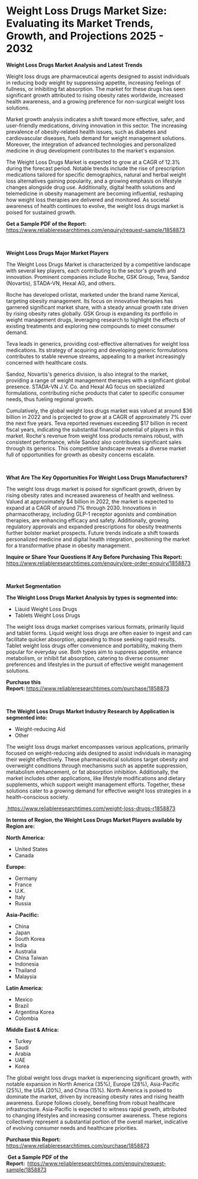 <p><h1>Weight Loss Drugs Market Size: Evaluating its Market Trends, Growth, and Projections 2025 - 2032</h1></p><p><strong>Weight Loss Drugs Market Analysis and Latest Trends</strong></p>
<p><p>Weight loss drugs are pharmaceutical agents designed to assist individuals in reducing body weight by suppressing appetite, increasing feelings of fullness, or inhibiting fat absorption. The market for these drugs has seen significant growth attributed to rising obesity rates worldwide, increased health awareness, and a growing preference for non-surgical weight loss solutions. </p><p>Market growth analysis indicates a shift toward more effective, safer, and user-friendly medications, driving innovation in this sector. The increasing prevalence of obesity-related health issues, such as diabetes and cardiovascular diseases, fuels demand for weight management solutions. Moreover, the integration of advanced technologies and personalized medicine in drug development contributes to the market's expansion.</p><p>The Weight Loss Drugs Market is expected to grow at a CAGR of 12.3% during the forecast period. Notable trends include the rise of prescription medications tailored for specific demographics, natural and herbal weight loss alternatives gaining popularity, and a growing emphasis on lifestyle changes alongside drug use. Additionally, digital health solutions and telemedicine in obesity management are becoming influential, reshaping how weight loss therapies are delivered and monitored. As societal awareness of health continues to evolve, the weight loss drugs market is poised for sustained growth.</p></p>
<p><strong>Get a Sample PDF of the Report:&nbsp;</strong> <a href="https://www.reliableresearchtimes.com/enquiry/request-sample/1858873?utm_campaign=3347&utm_medium=2&utm_source=Github&utm_content=ia&utm_term=19042025&utm_id=weight-loss-drugs">https://www.reliableresearchtimes.com/enquiry/request-sample/1858873</a></p>
<p>&nbsp;</p>
<p><strong>Weight Loss Drugs Major Market Players</strong></p>
<p><p>The Weight Loss Drugs Market is characterized by a competitive landscape with several key players, each contributing to the sector's growth and innovation. Prominent companies include Roche, GSK Group, Teva, Sandoz (Novartis), STADA-VN, Hexal AG, and others.</p><p>Roche has developed orlistat, marketed under the brand name Xenical, targeting obesity management. Its focus on innovative therapies has garnered significant market share, with a steady annual growth rate driven by rising obesity rates globally. GSK Group is expanding its portfolio in weight management drugs, leveraging research to highlight the effects of existing treatments and exploring new compounds to meet consumer demand.</p><p>Teva leads in generics, providing cost-effective alternatives for weight loss medications. Its strategy of acquiring and developing generic formulations contributes to stable revenue streams, appealing to a market increasingly concerned with healthcare costs.</p><p>Sandoz, Novartis's generics division, is also integral to the market, providing a range of weight management therapies with a significant global presence. STADA-VN J.V. Co. and Hexal AG focus on specialized formulations, contributing niche products that cater to specific consumer needs, thus fueling regional growth.</p><p>Cumulatively, the global weight loss drugs market was valued at around $36 billion in 2022 and is projected to grow at a CAGR of approximately 7% over the next five years. Teva reported revenues exceeding $17 billion in recent fiscal years, indicating the substantial financial potential of players in this market. Roche's revenue from weight loss products remains robust, with consistent performance, while Sandoz also contributes significant sales through its generics. This competitive landscape reveals a diverse market full of opportunities for growth as obesity concerns escalate.</p></p>
<p>&nbsp;</p>
<p><strong>What Are The Key Opportunities For Weight Loss Drugs Manufacturers?</strong></p>
<p><p>The weight loss drugs market is poised for significant growth, driven by rising obesity rates and increased awareness of health and wellness. Valued at approximately $4 billion in 2022, the market is expected to expand at a CAGR of around 7% through 2030. Innovations in pharmacotherapy, including GLP-1 receptor agonists and combination therapies, are enhancing efficacy and safety. Additionally, growing regulatory approvals and expanded prescriptions for obesity treatments further bolster market prospects. Future trends indicate a shift towards personalized medicine and digital health integration, positioning the market for a transformative phase in obesity management.</p></p>
<p><strong>Inquire or Share Your Questions If Any Before Purchasing This Report:</strong> <a href="https://www.reliableresearchtimes.com/enquiry/pre-order-enquiry/1858873?utm_campaign=3347&utm_medium=2&utm_source=Github&utm_content=ia&utm_term=19042025&utm_id=weight-loss-drugs">https://www.reliableresearchtimes.com/enquiry/pre-order-enquiry/1858873</a></p>
<p>&nbsp;</p>
<p><strong>Market Segmentation</strong></p>
<p><strong>The Weight Loss Drugs Market Analysis by types is segmented into:</strong></p>
<p><ul><li>Liauid Weight Loss Drugs</li><li>Tablets Weight Loss Drugs</li></ul></p>
<p><p>The weight loss drugs market comprises various formats, primarily liquid and tablet forms. Liquid weight loss drugs are often easier to ingest and can facilitate quicker absorption, appealing to those seeking rapid results. Tablet weight loss drugs offer convenience and portability, making them popular for everyday use. Both types aim to suppress appetite, enhance metabolism, or inhibit fat absorption, catering to diverse consumer preferences and lifestyles in the pursuit of effective weight management solutions.</p></p>
<p><strong>Purchase this Report:&nbsp;</strong><a href="https://www.reliableresearchtimes.com/purchase/1858873?utm_campaign=3347&utm_medium=2&utm_source=Github&utm_content=ia&utm_term=19042025&utm_id=weight-loss-drugs">https://www.reliableresearchtimes.com/purchase/1858873</a></p>
<p>&nbsp;</p>
<p><strong>The Weight Loss Drugs Market Industry Research by Application is segmented into:</strong></p>
<p><ul><li>Weight-reducing Aid</li><li>Other</li></ul></p>
<p><p>The weight loss drugs market encompasses various applications, primarily focused on weight-reducing aids designed to assist individuals in managing their weight effectively. These pharmaceutical solutions target obesity and overweight conditions through mechanisms such as appetite suppression, metabolism enhancement, or fat absorption inhibition. Additionally, the market includes other applications, like lifestyle modifications and dietary supplements, which support weight management efforts. Together, these solutions cater to a growing demand for effective weight loss strategies in a health-conscious society.</p></p>
<p><a href="https://www.reliableresearchtimes.com/weight-loss-drugs-r1858873?utm_campaign=3347&utm_medium=2&utm_source=Github&utm_content=ia&utm_term=19042025&utm_id=weight-loss-drugs">&nbsp;https://www.reliableresearchtimes.com/weight-loss-drugs-r1858873</a></p>
<p><strong>In terms of Region, the Weight Loss Drugs Market Players available by Region are:</strong></p>
<p>
    <p> <strong> North America: </strong>
        <ul>
            <li>United States</li>
            <li>Canada</li>
        </ul>
        </p> 
    <p> <strong> Europe: </strong>
        <ul>
            <li>Germany</li>
            <li>France</li>
            <li>U.K.</li>
            <li>Italy</li>
            <li>Russia</li>
        </ul>
        </p> 
    <p> <strong> Asia-Pacific: </strong>
        <ul>
            <li>China</li>
            <li>Japan</li>
            <li>South Korea</li>
            <li>India</li>
            <li>Australia</li>
            <li>China Taiwan</li>
            <li>Indonesia</li>
            <li>Thailand</li>
            <li>Malaysia</li>
        </ul>
        </p> 
    <p> <strong> Latin America: </strong>
        <ul>
            <li>Mexico</li>
            <li>Brazil</li>
            <li>Argentina Korea</li>
            <li>Colombia</li>
        </ul>
        </p> 
    <p> <strong> Middle East & Africa: </strong>
        <ul>
            <li>Turkey</li>
            <li>Saudi</li>
            <li>Arabia</li>
            <li>UAE</li>
            <li>Korea</li>
        </ul>
    </p>
    </p>
<p><p>The global weight loss drugs market is experiencing significant growth, with notable expansion in North America (35%), Europe (28%), Asia-Pacific (25%), the USA (20%), and China (15%). North America is poised to dominate the market, driven by increasing obesity rates and rising health awareness. Europe follows closely, benefiting from robust healthcare infrastructure. Asia-Pacific is expected to witness rapid growth, attributed to changing lifestyles and increasing consumer awareness. These regions collectively represent a substantial portion of the overall market, indicative of evolving consumer needs and healthcare priorities.</p></p>
<p><strong>Purchase this Report: </strong><a href="https://www.reliableresearchtimes.com/purchase/1858873?utm_campaign=3347&utm_medium=2&utm_source=Github&utm_content=ia&utm_term=19042025&utm_id=weight-loss-drugs">https://www.reliableresearchtimes.com/purchase/1858873</a></p>
<p>&nbsp;<strong>Get a Sample PDF of the Report:&nbsp;&nbsp;</strong><a href="https://www.reliableresearchtimes.com/enquiry/request-sample/1858873?utm_campaign=3347&utm_medium=2&utm_source=Github&utm_content=ia&utm_term=19042025&utm_id=weight-loss-drugs">https://www.reliableresearchtimes.com/enquiry/request-sample/1858873</a></p>
<p><strong></strong></p>
<p><p></p><p></p><p></p></p>